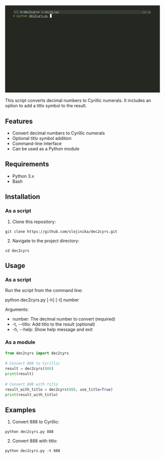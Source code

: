 ![demo](demo.gif)

This script converts decimal numbers to Cyrillic numerals. It includes an option to add a titlo symbol to the result.

## Features

- Convert decimal numbers to Cyrillic numerals
- Optional titlo symbol addition
- Command-line interface
- Can be used as a Python module

## Requirements

- Python 3.x
- Bash

## Installation

### As a script

1. Clone this repository:

`git clone https://github.com/slojinika/dec2cyrs.git`

2. Navigate to the project directory:

`cd dec2cyrs`

## Usage

### As a script

Run the script from the command line:

python dec2cyrs.py [-h] [-t] number

Arguments:
- number: The decimal number to convert (required)
- -t, --titlo: Add titlo to the result (optional)
- -h, --help: Show help message and exit

### As a module

```python
from dec2cyrs import dec2cyrs

# Convert 888 to Cyrillic
result = dec2cyrs(888)
print(result)

# Convert 888 with titlo
result_with_titlo = dec2cyrs(888, use_titlo=True)
print(result_with_titlo)
```

## Examples
1. Convert 888 to Cyrillic:

`python dec2cyrs.py 888`

2. Convert 888 with titlo:

`python dec2cyrs.py -t 888`
